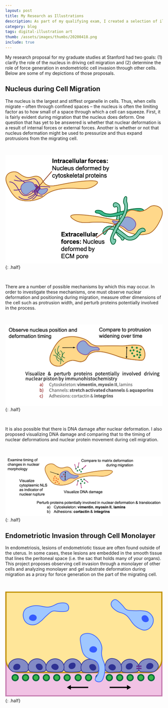 ```yaml
---
layout: post
title: My Research as Illustrations
description: As part of my qualifying exam, I created a selection of illustrations depicting my research
category: blog
tags: digital-illustration art
thumb: /assets/images/thumbs/20200418.png
include: true
---
```


My research proposal for my graduate studies at Stanford had two goals: (1) clarify the role of the nucleus in driving cell migration and (2) determine the role of force generation in endometriotic cell invasion through other cells. Below are some of my depictions of those proposals.

## Nucleus during Cell Migration

The nucleus is the largest and stiffest organelle in cells. Thus, when cells migrate – often through confined spaces – the nucleus is often the limiting factor as to how small of a space through which a cell can squeeze. First, it is fairly evident during migration that the nucleus does deform. One question that has yet to be answered is whether that nuclear deformation is a result of internal forces or external forces. Another is whether or not that nucleus deformation might be used to pressurize and thus expand protrusions from the migrating cell.

&nbsp;

![Nucleus Deformation](/assets/images/qual.png){: .half}

&nbsp;

There are a number of possible mechanisms by which this may occur. In order to investigate these mechanisms, one must observe nuclear deformation and positioning during migration, measure other dimensions of the cell such as protrusion width, and perturb proteins potentially involved in the process.

&nbsp;

![Nucleus Deformation Paths](/assets/images/qual-1.png){: .half}

&nbsp;

It is also possible that there is DNA damage after nuclear deformation. I also proposed visualizing DNA damage and comparing that to the timing of nuclear deformations and nuclear protein movement during cell migration.

&nbsp;

![DNA Damage](/assets/images/qual-2.png){: .half}

## Endometriotic Invasion through Cell Monolayer

In endometriosis, lesions of endometriotic tissue are often found outside of the uterus. In some cases, these lesions are embedded in the smooth tissue that lines the peritoneal space (i.e. the sac that holds many of your organs). This project proposes observing cell invasion through a monolayer of other cells and analyzing monolayer and gel substrate deformation during migration as a proxy for force generation on the part of the migrating cell.

&nbsp;

![Invasion](/assets/images/qual-3.png){: .half}

